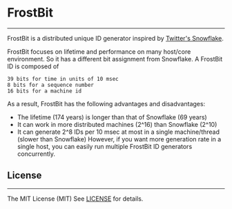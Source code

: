 # FrostBit
----
FrostBit is a distributed unique ID generator inspired by [Twitter's Snowflake](https://blog.twitter.com/2010/announcing-snowflake).

FrostBit focuses on lifetime and performance on many host/core environment. So it has a different bit assignment from Snowflake. A FrostBit ID is composed of

```text
39 bits for time in units of 10 msec
8 bits for a sequence number
16 bits for a machine id
```

As a result, FrostBit has the following advantages and disadvantages:

- The lifetime (174 years) is longer than that of Snowflake (69 years)
- It can work in more distributed machines (2^16) than Snowflake (2^10)
- It can generate 2^8 IDs per 10 msec at most in a single machine/thread (slower than Snowflake)
However, if you want more generation rate in a single host, you can easily run multiple FrostBit ID generators concurrently.

## License
----
The MIT License (MIT)
See [LICENSE](https://github.com/sony/sonyflake/blob/master/LICENSE) for details.